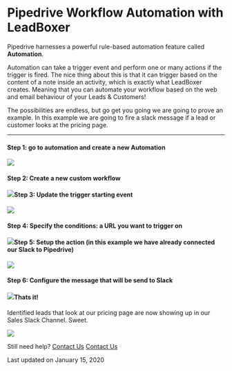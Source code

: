 # Pipedrive Workflow Automation with LeadBoxer

Pipedrive harnesses a powerful rule-based automation feature called **Automation**.

Automation can take a trigger event and perform one or many actions if the trigger is fired. The nice thing about this is that it can trigger based on the content of a note inside an activity, which is exactly what LeadBoxer creates. Meaning that you can automate your workflow based on the web and email behaviour of your Leads & Customers!

The possibilities are endless, but go get you going we are going to prove an example. In this example we are going to fire a slack message if a lead or customer looks at the pricing page.

***

#### Step 1: go to automation and create a new Automation

![](https://d33v4339jhl8k0.cloudfront.net/docs/assets/565e1cb7c697915b26a5c214/images/5e1b764304286364bc93c672/file-yO6t2V4IQJ.png)

#### Step 2: Create a new custom workflow

#### ![](https://d33v4339jhl8k0.cloudfront.net/docs/assets/565e1cb7c697915b26a5c214/images/5e1b7a242c7d3a7e9ae615c5/file-mefECGxqIU.png)Step 3: Update the trigger starting event

![](https://d33v4339jhl8k0.cloudfront.net/docs/assets/565e1cb7c697915b26a5c214/images/5e1b79c52c7d3a7e9ae615c4/file-eIoDThkIC7.png)

#### Step 4: Specify the conditions: a URL you want to trigger on

#### ![](https://d33v4339jhl8k0.cloudfront.net/docs/assets/565e1cb7c697915b26a5c214/images/5e1f25dc2c7d3a7e9ae6428f/file-VfclqqZ5vF.png)Step 5: Setup the action (in this example we have already connected our Slack to Pipedrive)

![](https://d33v4339jhl8k0.cloudfront.net/docs/assets/565e1cb7c697915b26a5c214/images/5e1f26f82c7d3a7e9ae642a9/file-suTnt8t6eH.png)

#### Step 6: Configure the message that will be send to Slack

#### ![](https://d33v4339jhl8k0.cloudfront.net/docs/assets/565e1cb7c697915b26a5c214/images/5e1f272e2c7d3a7e9ae642ad/file-PvnoyNat2l.png)Thats it!

Identified leads that look at our pricing page are now showing up in our Sales Slack Channel. Sweet.

![](https://d33v4339jhl8k0.cloudfront.net/docs/assets/565e1cb7c697915b26a5c214/images/5e1b75722c7d3a7e9ae615c0/file-Wvvks6cxYP.png)

Still need help? [Contact Us](broken-reference) [Contact Us](broken-reference)

Last updated on January 15, 2020

